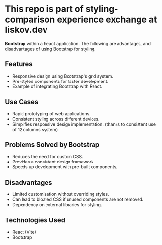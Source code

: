# This repo is part of styling-comparison experience exchange at liskov.dev

**Bootstrap** within a React application. The following are advantages, and disadvantages of using Bootstrap for styling.

## Features

- Responsive design using Bootstrap's grid system.
- Pre-styled components for faster development.
- Example of integrating Bootstrap with React.

## Use Cases

- Rapid prototyping of web applications.
- Consistent styling across different devices.
- Simplifies responsive design implementation. (thanks to consistent use of 12 columns system)

## Problems Solved by Bootstrap

- Reduces the need for custom CSS.
- Provides a consistent design framework.
- Speeds up development with pre-built components.

## Disadvantages

- Limited customization without overriding styles.
- Can lead to bloated CSS if unused components are not removed.
- Dependency on external libraries for styling.

## Technologies Used

- React (Vite)
- Bootstrap
